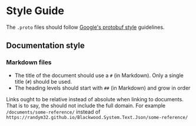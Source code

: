 # Style Guide

The `.proto` files should follow [Google's protobuf style][0] guidelines.

## Documentation style

### Markdown files

- The title of the document should use a `#` (in Markdown). Only a single title
  (`#`) should be used.
- The heading levels should start with `##` (in Markdown) and grow in order

Links ought to be relative instead of absolute when linking to documents.  That
is to say, the should not include the full domain.
For example `/documents/some-reference/` instead of
`https://randym32.github.io/Blackwood.System.Text.Json/some-reference/`



[0]: https://developers.google.com/protocol-buffers/docs/style
